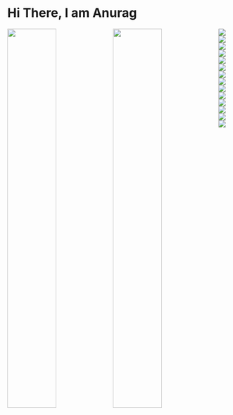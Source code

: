 # Hi There, I am Anurag

<img align="left" width="47%" src="https://github-readme-stats.vercel.app/api?username=Anuragkr07&show_icons=true&theme=radical" >

<img align="left" width="47%" src="https://github-readme-stats.vercel.app/api/top-langs/?username=Anuragkr07&layout=compact" >


<img align="left" src="https://img.shields.io/badge/c++-%2300599C.svg?style=for-the-badge&logo=c%2B%2B&logoColor=white" >
<img align="left" src="https://img.shields.io/badge/python-3670A0?style=for-the-badge&logo=python&logoColor=ffdd54" >
<img src="https://img.shields.io/badge/php-%23777BB4.svg?style=for-the-badge&logo=php&logoColor=white" >


<img align="left" src="https://img.shields.io/badge/html5-%23E34F26.svg?style=for-the-badge&logo=html5&logoColor=white" >
<img align="left" src="https://img.shields.io/badge/css3-%231572B6.svg?style=for-the-badge&logo=css3&logoColor=white" >

<img src="https://img.shields.io/badge/javascript-%23323330.svg?style=for-the-badge&logo=javascript&logoColor=%23F7DF1E" >
<img align="left" src="https://img.shields.io/badge/jquery-%230769AD.svg?style=for-the-badge&logo=jquery&logoColor=white" >
<img align="left" src="https://img.shields.io/badge/bootstrap-%23563D7C.svg?style=for-the-badge&logo=bootstrap&logoColor=white" >
<img align="left" src="https://img.shields.io/badge/node.js-6DA55F?style=for-the-badge&logo=node.js&logoColor=white" >
<img src="https://img.shields.io/badge/express.js-%23404d59.svg?style=for-the-badge&logo=express&logoColor=%2361DAFB" >


<img align="left" src="https://img.shields.io/badge/mysql-%2300f.svg?style=for-the-badge&logo=mysql&logoColor=white" >
<img src="https://img.shields.io/badge/MongoDB-%234ea94b.svg?style=for-the-badge&logo=mongodb&logoColor=white" >

<img align="left" src="https://img.shields.io/badge/git-%23F05033.svg?style=for-the-badge&logo=git&logoColor=white" >
<img align="left" src="https://img.shields.io/badge/github-%23121011.svg?style=for-the-badge&logo=github&logoColor=white" >
